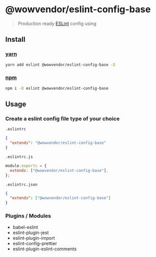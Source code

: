 # @wowvendor/eslint-config-base

> Production ready [ESLint](http://eslint.org) config using

## Install

### [yarn](https://yarnpkg.com)

```sh
yarn add eslint @wowvendor/eslint-config-base -D
```

### [npm](https://npmjs.com)

```sh
npm i -D eslint @wowvendor/eslint-config-base
```

## Usage

### Сreate a eslint config file type of your choice

`.eslintrc`

```json
{
  "extends": "@wowvendor/eslint-config-base"
}
```

`.eslintrc.js`

```js
module.exports = {
  extends: ["@wowvendor/eslint-config-base"],
};
```

`.eslintrc.json`

```json
{
  "extends": ["@wowvendor/eslint-config-base"]
}
```

### Plugins / Modules

- babel-eslint
- eslint-plugin-jest
- eslint-plugin-import
- eslint-config-prettier
- eslint-plugin-eslint-comments
